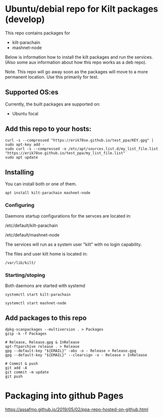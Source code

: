 # Ubuntu/debial repo for Kilt packages (develop)
This repo contains packages for
* kilt-parachain
* mashnet-node

Below is information how to install the kilt packages and run the services. (Also some aux information about how this repo works as a deb repo). 

Note. This repo will go away soon as the packages will move to a more permanent location. Use this primarily for test.

## Supported OS:es
Currently, the built packages are supported on:

* Ubuntu focal

## Add this repo to your hosts:

    curl -s --compressed "https://erik78se.github.io/test_ppa/KEY.gpg" | sudo apt-key add -
    sudo curl -s --compressed -o /etc/apt/sources.list.d/my_list_file.list "https://erik78se.github.io/test_ppa/my_list_file.list"
    sudo apt update

## Installing
You can install both or one of them.

    apt install kilt-parachain mashnet-node

### Configuring
Daemons startup configurations for the servces are located in:

   /etc/default/kilt-parachain
   
   /etc/default/mashnet-node

The services will run as a system user "kilt" with no login capability.

The files and user kilt home is located in: 

    /var/lib/kilt/

### Starting/stoping
Both daemons are started with systemd

    systemctl start kilt-parachain
    
    systemctl start mashnet-node    


## Add packages to this repo

    dpkg-scanpackages --multiversion . > Packages
    gzip -k -f Packages

    # Release, Release.gpg & InRelease
    apt-ftparchive release . > Release
    gpg --default-key "${EMAIL}" -abs -o - Release > Release.gpg
    gpg --default-key "${EMAIL}" --clearsign -o - Release > InRelease

    # Commit & push
    git add -A
    git commit -m update
    git push

# Packaging into github Pages
https://assafmo.github.io/2019/05/02/ppa-repo-hosted-on-github.html
